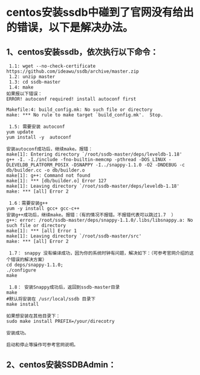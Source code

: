 
# centos安装ssdb中碰到了官网没有给出的错误，以下是解决办法。    

## 1、centos安装ssdb，依次执行以下命令：

     1.1: wget --no-check-certificate https://github.com/ideawu/ssdb/archive/master.zip
     1.2: unzip master
     1.3: cd ssdb-master
     1.4: make
    如果报以下错误：
    ERROR! autoconf required! install autoconf first

    Makefile:4: build_config.mk: No such file or directory
    make: *** No rule to make target `build_config.mk'.  Stop.
    
     1.5: 需要安装 autoconf
    yum update
    yum install -y  autoconf
    
    安装autoconf成功后，继续make。报错：
    make[1]: Entering directory `/root/ssdb-master/deps/leveldb-1.18'
    g++ -I. -I./include -fno-builtin-memcmp -pthread -DOS_LINUX -DLEVELDB_PLATFORM_POSIX -DSNAPPY -I../snappy-1.1.0 -O2 -DNDEBUG -c        
    db/builder.cc -o db/builder.o
    make[1]: g++: Command not found
    make[1]: *** [db/builder.o] Error 127
    make[1]: Leaving directory `/root/ssdb-master/deps/leveldb-1.18'
    make: *** [all] Error 2
    
     1.6：需要安装g++
    yum -y install gcc+ gcc-c++
    安装g++成功后，继续make。报错：（有的情况不报错。不报错代表可以跳过1.7  ）
    g++: error: /root/ssdb-master/deps/snappy-1.1.0/.libs/libsnappy.a: No such file or directory
    make[1]: *** [all] Error 1
    make[1]: Leaving directory `/root/ssdb-master/src'
    make: *** [all] Error 2
    
     1.7： snappy 没有编译成功，因为你的系统时钟有问题，解决如下：（可参考官网介绍的这个错误的解决方案）
    cd deps/snappy-1.1.0;
    ./configure
    make
    
     1.8： 安装Snappy成功后，返回到ssdb-master目录
    make
    #默认将安装在 /usr/local/ssdb 目录下
    make install
    
    如果想安装在其他目录下：
    sudo make install PREFIX=/your/direcotry
    
    安装成功。
    
    启动和停止等操作可参考官网说明。
    
## 2、centos安装SSDBAdmin：

    

